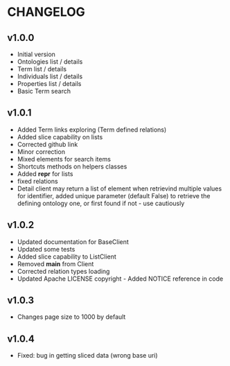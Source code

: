CHANGELOG
=========

v1.0.0
------

- Initial version
- Ontologies list / details
- Term list / details
- Individuals list / details
- Properties list / details
- Basic Term search 
    
v1.0.1
------

- Added Term links exploring (Term defined relations)
- Added slice capability on lists
- Corrected github link
- Minor correction
- Mixed elements for search items
- Shortcuts methods on helpers classes
- Added __repr__ for lists
- fixed relations
- Detail client may return a list of element when retrievind multiple values for identifier, added unique parameter 
   (default False) to retrieve the defining ontology one, or first found if not - use cautiously
   
v1.0.2
------

- Updated documentation for BaseClient
- Updated some tests
- Added slice capability to ListClient
- Removed __main__ from Client
- Corrected relation types loading
- Updated Apache LICENSE copyright - Added NOTICE reference in code

v1.0.3
-----

- Changes page size to 1000 by default

v1.0.4
------

- Fixed: bug in getting sliced data (wrong base uri)